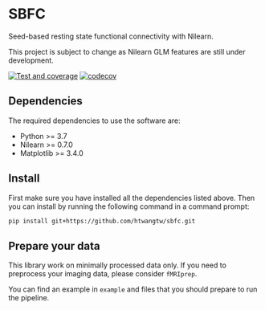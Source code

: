 # SBFC

Seed-based resting state functional connectivity with Nilearn.

This project is subject to change as Nilearn GLM features are still under development.

[![Test and coverage](https://github.com/htwangtw/sbfc/actions/workflows/main.yml/badge.svg)](https://github.com/htwangtw/sbfc/actions/workflows/main.yml)
[![codecov](https://codecov.io/gh/htwangtw/sbfc/branch/main/graph/badge.svg?token=014wbcr2sJ)](https://codecov.io/gh/htwangtw/sbfc)

## Dependencies

The required dependencies to use the software are:

* Python >= 3.7
* Nilearn >= 0.7.0
* Matplotlib >= 3.4.0

## Install

First make sure you have installed all the dependencies listed above.
Then you can install by running the following command in
a command prompt:

```bash
pip install git+https://github.com/htwangtw/sbfc.git
```

## Prepare your data

This library work on minimally processed data only.
If you need to preprocess your imaging data, please consider `fMRIprep`.

You can find an example in `example` and files that you should prepare to run the pipeline.
